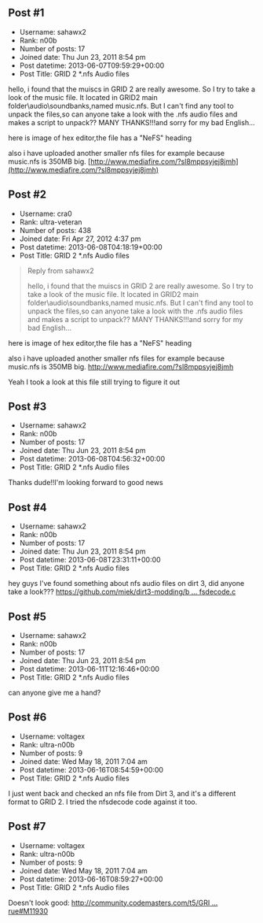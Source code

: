## Post #1
- Username: sahawx2
- Rank: n00b
- Number of posts: 17
- Joined date: Thu Jun 23, 2011 8:54 pm
- Post datetime: 2013-06-07T09:59:29+00:00
- Post Title: GRID 2 *.nfs Audio files

hello, i found that the muiscs in GRID 2 are really awesome. So I try to take a look of the music file.
It located in GRID2 main folder\audio\soundbanks,named music.nfs. But I can't find any tool to unpack 
the files,so can anyone take a look with the .nfs audio files and makes a script to unpack??
MANY THANKS!!!and sorry for my bad English...  

here is image of hex editor,the file has a "NeFS" heading

also i have uploaded another smaller nfs files for example because music.nfs is 350MB big.
[http://www.mediafire.com/?sl8mppsyjej8jmh](http://www.mediafire.com/?sl8mppsyjej8jmh)
## Post #2
- Username: cra0
- Rank: ultra-veteran
- Number of posts: 438
- Joined date: Fri Apr 27, 2012 4:37 pm
- Post datetime: 2013-06-08T04:18:19+00:00
- Post Title: GRID 2 *.nfs Audio files

> Reply from sahawx2
>
> hello, i found that the muiscs in GRID 2 are really awesome. So I try to take a look of the music file.
It located in GRID2 main folder\audio\soundbanks,named music.nfs. But I can't find any tool to unpack 
the files,so can anyone take a look with the .nfs audio files and makes a script to unpack??
MANY THANKS!!!and sorry for my bad English...  

here is image of hex editor,the file has a "NeFS" heading

also i have uploaded another smaller nfs files for example because music.nfs is 350MB big.
http://www.mediafire.com/?sl8mppsyjej8jmh

Yeah I took a look at this file still trying to figure it out
## Post #3
- Username: sahawx2
- Rank: n00b
- Number of posts: 17
- Joined date: Thu Jun 23, 2011 8:54 pm
- Post datetime: 2013-06-08T04:56:32+00:00
- Post Title: GRID 2 *.nfs Audio files

Thanks dude!!I'm looking forward to good news
## Post #4
- Username: sahawx2
- Rank: n00b
- Number of posts: 17
- Joined date: Thu Jun 23, 2011 8:54 pm
- Post datetime: 2013-06-08T23:31:11+00:00
- Post Title: GRID 2 *.nfs Audio files

hey guys I've found something about nfs audio files on dirt 3, did anyone take a look???
[https://github.com/miek/dirt3-modding/b ... fsdecode.c](https://github.com/miek/dirt3-modding/blob/master/tools/nfsdecoder/nfsdecode.c)
## Post #5
- Username: sahawx2
- Rank: n00b
- Number of posts: 17
- Joined date: Thu Jun 23, 2011 8:54 pm
- Post datetime: 2013-06-11T12:16:46+00:00
- Post Title: GRID 2 *.nfs Audio files

can anyone give me a hand?
## Post #6
- Username: voltagex
- Rank: ultra-n00b
- Number of posts: 9
- Joined date: Wed May 18, 2011 7:04 am
- Post datetime: 2013-06-16T08:54:59+00:00
- Post Title: GRID 2 *.nfs Audio files

I just went back and checked an nfs file from Dirt 3, and it's a different format to GRID 2. I tried the nfsdecode code against it too.
## Post #7
- Username: voltagex
- Rank: ultra-n00b
- Number of posts: 9
- Joined date: Wed May 18, 2011 7:04 am
- Post datetime: 2013-06-16T08:59:27+00:00
- Post Title: GRID 2 *.nfs Audio files

Doesn't look good: [http://community.codemasters.com/t5/GRI ... rue#M11930](http://community.codemasters.com/t5/GRID-2-General-Discussion/Modding-CM-Why-saving-the-game-disabled/m-p/272714/highlight/true#M11930)
